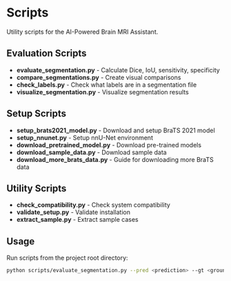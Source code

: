 # Scripts

Utility scripts for the AI-Powered Brain MRI Assistant.

## Evaluation Scripts

- **evaluate_segmentation.py** - Calculate Dice, IoU, sensitivity, specificity
- **compare_segmentations.py** - Create visual comparisons
- **check_labels.py** - Check what labels are in a segmentation file
- **visualize_segmentation.py** - Visualize segmentation results

## Setup Scripts

- **setup_brats2021_model.py** - Download and setup BraTS 2021 model
- **setup_nnunet.py** - Setup nnU-Net environment
- **download_pretrained_model.py** - Download pre-trained models
- **download_sample_data.py** - Download sample data
- **download_more_brats_data.py** - Guide for downloading more BraTS data

## Utility Scripts

- **check_compatibility.py** - Check system compatibility
- **validate_setup.py** - Validate installation
- **extract_sample.py** - Extract sample cases

## Usage

Run scripts from the project root directory:
```bash
python scripts/evaluate_segmentation.py --pred <prediction> --gt <ground_truth>
```
